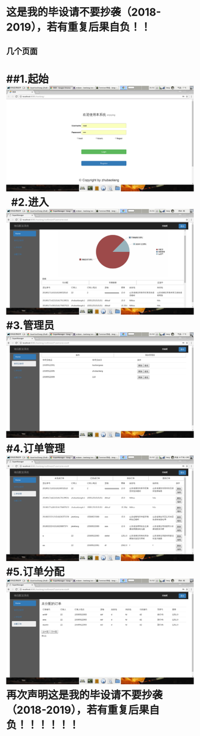 这是我的毕设请不要抄袭（2018-2019），若有重复后果自负！！
======================================
几个页面
--------
##1.起始
![起始](https://github.com/GuanYunChang/Goods_/blob/master/gitpic/1.png) 
#2.进入
![进入](https://github.com/GuanYunChang/Goods_/blob/master/gitpic/2.png)
#3.管理员
![管理员](https://github.com/GuanYunChang/Goods_/blob/master/gitpic/3.png)
#4.订单管理
![订单管理](https://github.com/GuanYunChang/Goods_/blob/master/gitpic/4.png)
#5.订单分配
![订单分配](https://github.com/GuanYunChang/Goods_/blob/master/gitpic/5.png)
再次声明这是我的毕设请不要抄袭（2018-2019），若有重复后果自负！！！！！！
=================================================================
